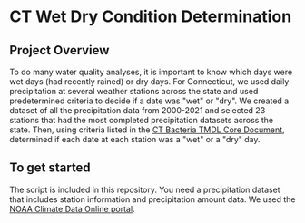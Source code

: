 # CT Wet Dry Condition Determination

## Project Overview
To do many water quality analyses, it is important to know which days were wet days (had recently rained) or dry days. For Connecticut, we used daily precipitation at several weather stations across the state and used predetermined criteria to decide if a date was "wet" or "dry". We created a dataset of all the precipitation data from 2000-2021 and selected 23 stations that had the most completed precipitation datasets across the state. Then, using criteria listed in the [CT Bacteria TMDL Core Document](https://portal.ct.gov/-/media/DEEP/water/tmdl/CTFinalTMDL/STWDBact_tmdl_corefinal), determined if each date at each station was a "wet" or a "dry" day. 

## To get started
The script is included in this repository. You need a precipitation dataset that includes station information and precipitation amount data. We used the [NOAA Climate Data Online portal](https://www.ncei.noaa.gov/cdo-web/). 

